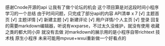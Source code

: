 感谢Cnode开源的api 让我有了做个论坛的机会
这个项目算是对这段时间小程序学习的一个总结
由于时间问题，只完成了部分api的内容
API清单 x 7
[√] 主题首页
[√] 主题详情
[√] 新建主题
[√] 新建评论
[√] 用户详情/个人主页
[√] 登录
回复的需要markdown编辑器，听说有wxparse，不过太久没维护，就没有使用
收藏之类的都大同小异 就没有去做
对markdown的展示用的是小程序自带richtext
技术栈
原生小程序
未来可能用mpvue+wxui重新做一个好看点的
